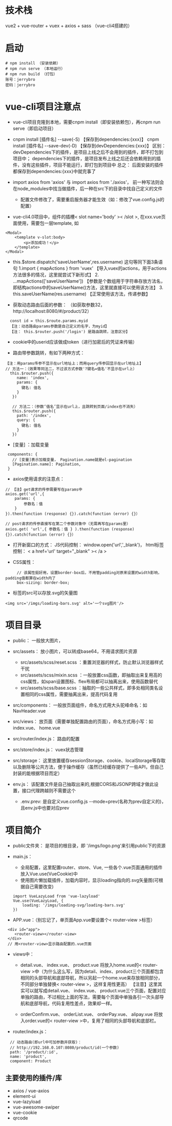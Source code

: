 # 技术栈
vue2 + vue-router + vuex + axios + sass （vue-cli4搭建的）
# 启动
```
# npm install （安装依赖）
# npm run serve （本地运行）
# npm run build （打包）
账号：jerrybro
密码：jerrybro
```
# vue-cli项目注意点
- vue-cli项目克隆到本地，需要cnpm install（即安装依赖包），再cnpm run serve（即启动项目）
- cnpm install [插件名] --save(-S)      【保存到dependencies:{xxx}】
	  cnpm install [插件名] --save-dev(-D)  【保存到devDependencies:{xxx}】
	  区别：
	       devDependencies下的插件，是项目上线之后不会用到的插件，即不打包到项目中；
	  	   dependencies下的插件，是项目发布上线之后还会依赖用到的插件，没有这些插件，项目不能运行，即打包到项目中
	  总之： 后面安装的插件都保存到dependencies:{xxx}中就完事了

- import axios from 'axios' 与 import axios from './axios'，
	  前一种写法则会在node_modules中找当做插件，后一种在src下的目录中找自己定义的文件

	- 配置文件修改了，需要重启服务器才能生效（如：修改了vue.config.js的配置）

- vue-cli4.0项目中，组件的插槽< slot name='body' >< /slot >,
	  在xxx.vue页面使用，需要包一层template, 如
```
<Modal>
	<template v-slot:body>
		<p>添加成功！</p>
	</template>
</Modal>
```

- this.$store.dispatch('saveUserName',res.username) 这句等同下面3条语句
	      1.import { mapActions } from 'vuex' 【导入vuex的actions，用于actions方法很多的情况，这里就尝试下新形式】
	      2. ...mapActions(['saveUserName']) 【参数是个数组用于字符串存放方法名，即结构actions中的saveUserName()方法，这里就直接可以使用该方法】
	      3. this.saveUserName(res.username)  【正常使用该方法，传递参数】

- 获取动态路由后面的参数： （如获取参数32， http://localhost:8080/#/product/32）
```
  const id = this.$route.params.myid    
  【注：动态路由params参数是自己定义的名字，为myid】
  【注： this.$router.push('/login') 是路由跳转，注意区分】
```

- cookie中的userid应该做成token（进行加密后的凭证来传输）

- 路由带参数跳转，有如下两种方式：
```
【注：用params传参不显示在url地址上；而用query传参回显示在url地址上】  
// 方法一：（效果等同法二，不过该方式参数'?键名=值名'不显示在url上）
  this.$router.push({
     name: 'index',
     params: {
       键名: 值名
     }
   })
   
   // 方法二：（参数‘值名’显示在url上，且跳转到页面/index也不消失）
   this.$router.push({
     path: '/index',
     query: {
       键名: 值名
     }
   })
```

- [变量] ：加载变量 
```
 components: {
   // [变量]表示加载变量， Pagination.name就是el-pagination
   [Pagination.name]: Pagination,
 }
```

- axios使用请求的注意点：
```
// 【注】get请求的传参需要写在params中
axios.get('url',{
	params: {
		参数名：值
	}
}).then(function (response) {}).catch(function (error) {}）

// post请求的传参直接写在第二个参数对象中（无需再写在params里）
axios.get( 'url',{ 参数名：值 } ).then(function (response) {}).catch(function (error) {}）
```

- 打开新窗口的方式：
		JS代码控制： window.open('url','_blank')，
		html标签控制： < a href='url' target="_blank" >< /a >

- CSS属性：
```
	 // 该属性挺好用，设置border-box后，不用管padding对原来设置的width影响，padding值都算在width内了
	 box-sizing: border-box;
```
- <img>标签的src可以存放.svg的矢量图
```
<img src='/imgs/loading-bars.svg' alt='一个svg图片'/> 
```

# 项目目录
  * public： 一般放大图片，
  * src/assets： 放小图片，可以转成base64，不用请求图片资源
  	* src/assets/scss/reset.scss ：重置浏览器的样式，防止默认浏览器样式干扰
  	* src/assets/scss/mixin.scss ：一般放置css函数，即抽取出来复用高的css属性，如span设置图标、flex布局都可以抽离出来，使用函数替代
  	* src/assets/scss/base.scss ：抽取的一些公共样式，即多处相同类名设置相同的css属性，需要抽离出来，提高代码复用

  * src/components： 一般放页面组件，命名方式用大头驼峰命名：如 NavHeader.vue
  * src/views： 放页面（需要单独配置路由的页面），命名方式用小写：如 index.vue、 home.vue

  * src/router/index.js： 路由的配置
  * src/store/index.js： vuex状态管理
  * src/storage： 这里放置缓存sessionStorage、cookie、localStorage等存取以及删除等公共方法，便于操作缓存（虽然已经缓存提供了一些API，但自己封装的能根据项目而定）

  * env.js： 该配置文件是自己抽取出来的,根据CORS和JSONP跨域才做此设置，接口代理跨越则不需要这个
  	- .env.prev: 是自定义vue.config.js --mode=prev(名称为prev自定义的)，且env.js中也要对应prev  
 
 
# 项目简介
 * public文件夹： 是项目的根目录，即 '/imgs/logo.png'来引用public下的资源

* main.js：
	* 全局配置，这里配置router、store、Vue, 一些各个.vue页面通用的插件放入Vue.use(VueCookie)中
	* 使用图片懒加载插件，加载内容时，显示loading指向的.svg矢量图(可根据自己需要改变)
	```
	import VueLazyLoad from 'vue-lazyload'
	Vue.use(VueLazyLoad, {
  		loading: '/imgs/loading-svg/loading-bars.svg'
	})
	```

* APP.vue：（别忘记了，单页面App.vue要设置个< router-view >标签）
```
 <div id="app">
    <router-view></router-view>
 </div>
 // 用<router-view>显示路由配置的.vue页面
```

* views中：
	- detail.vue、 index.vue、 product.vue 将放入home.vue的< router-view >中（为什么这么写，因为detail、index、product三个页面都包含相同的头部导航和底部导航，所以另起一个home.vue来存放相同部分，不同部分单独替换< router-view >，这样复用性更高）
	【注意】这里其实可以就写成detail.vue、 index.vue、 product.vue三个页面，配置对应单独的路由，不过相比上面的写法，需要每个页面中单独各引一次头部导航和底部导航，代码复用性差点，效果却一样。

	- orderConfirm.vue、 orderList.vue、 orderPay.vue、 alipay.vue 将放入order.vue的< router-view >中，复用了相同的头部导航和底部栏。

* router/index.js：
```
  // 动态路由(即url中可加参数并获取)：
  // http://192.168.0.107:8080/product/id(一个参数)
  path: '/product/:id',
  name: 'product',
  component: Product
```
## 主要使用的插件/库
* axios / vue-axios
* element-ui
* vue-lazyload
* vue-awesome-swiper
* vue-cookie
* qrcode
